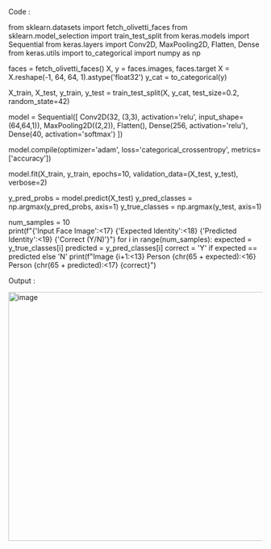 Code :

from sklearn.datasets import fetch_olivetti_faces
from sklearn.model_selection import train_test_split
from keras.models import Sequential
from keras.layers import Conv2D, MaxPooling2D, Flatten, Dense
from keras.utils import to_categorical
import numpy as np

faces = fetch_olivetti_faces()
X, y = faces.images, faces.target
X = X.reshape(-1, 64, 64, 1).astype('float32')
y_cat = to_categorical(y)

X_train, X_test, y_train, y_test = train_test_split(X, y_cat, test_size=0.2, random_state=42)

model = Sequential([
    Conv2D(32, (3,3), activation='relu', input_shape=(64,64,1)),
    MaxPooling2D((2,2)),
    Flatten(),
    Dense(256, activation='relu'),
    Dense(40, activation='softmax')
])

model.compile(optimizer='adam', loss='categorical_crossentropy', metrics=['accuracy'])

model.fit(X_train, y_train, epochs=10, validation_data=(X_test, y_test), verbose=2)

y_pred_probs = model.predict(X_test)
y_pred_classes = np.argmax(y_pred_probs, axis=1)
y_true_classes = np.argmax(y_test, axis=1)

num_samples = 10  
print(f"{'Input Face Image':<17} {'Expected Identity':<18} {'Predicted Identity':<19} {'Correct (Y/N)'}")
for i in range(num_samples):
    expected = y_true_classes[i]
    predicted = y_pred_classes[i]
    correct = 'Y' if expected == predicted else 'N'
    print(f"Image {i+1:<13} Person {chr(65 + expected):<16} Person {chr(65 + predicted):<17} {correct}")

Output :

<img width="1553" height="494" alt="image" src="https://github.com/user-attachments/assets/bb86e271-4742-428a-bb4e-8ff7d7076caf" />
